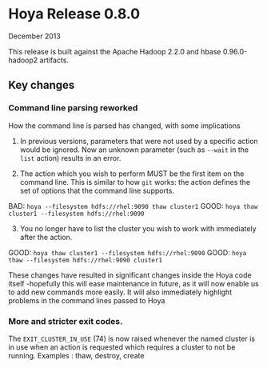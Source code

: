 <!---
  Licensed under the Apache License, Version 2.0 (the "License");
  you may not use this file except in compliance with the License.
  You may obtain a copy of the License at
  
   http://www.apache.org/licenses/LICENSE-2.0
  
  Unless required by applicable law or agreed to in writing, software
  distributed under the License is distributed on an "AS IS" BASIS,
  WITHOUT WARRANTIES OR CONDITIONS OF ANY KIND, either express or implied.
  See the License for the specific language governing permissions and
  limitations under the License. See accompanying LICENSE file.
-->
  
# Hoya Release 0.8.0

December 2013

This release is built against the Apache Hadoop 2.2.0 and hbase 0.96.0-hadoop2
artifacts. 


## Key changes


### Command line parsing reworked

How the command line is parsed has changed, with some implications

1. In previous versions, parameters that were not used by a specific action would
be ignored. Now an unknown parameter (such as `--wait` in the `list` action) results
in an error.

2. The action which you wish to perform MUST be the first item on the command line.
This is similar to how `git` works: the action defines the set of options that
the command line supports. 

  BAD:  `hoya --filesystem hdfs://rhel:9090 thaw cluster1`
  GOOD: `hoya thaw cluster1 --filesystem hdfs://rhel:9090`
        
3. You no longer have to list the cluster you wish to work with immediately
after the action.

  GOOD: `hoya thaw cluster1 --filesystem hdfs://rhel:9090`
  GOOD: `hoya thaw --filesystem hdfs://rhel:9090 cluster1`

These changes have resulted in significant changes inside the Hoya code itself
-hopefully this will ease maintenance in future, as it will now enable us
to add new commands more easily. It will also immediately highlight problems
in the command lines passed to Hoya

### More and stricter exit codes.

The `EXIT_CLUSTER_IN_USE` (74) is now raised whenever the named cluster
is in use when an action is requested which requires a cluster to not be running.
Examples : thaw, destroy, create

